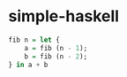 # simple-haskell

```haskell
fib n = let {
    a = fib (n - 1);
    b = fib (n - 2);
} in a + b
```
